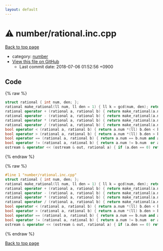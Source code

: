 ```yaml
---
layout: default
---
```


<!-- mathjax config similar to math.stackexchange -->
<script type="text/javascript" async
  src="https://cdnjs.cloudflare.com/ajax/libs/mathjax/2.7.5/MathJax.js?config=TeX-MML-AM_CHTML">
</script>
<script type="text/x-mathjax-config">
  MathJax.Hub.Config({
    TeX: { equationNumbers: { autoNumber: "AMS" }},
    tex2jax: {
      inlineMath: [ ['$','$'] ],
      processEscapes: true
    },
    "HTML-CSS": { matchFontHeight: false },
    displayAlign: "left",
    displayIndent: "2em"
  });
</script>

<script type="text/javascript" src="https://cdnjs.cloudflare.com/ajax/libs/jquery/3.4.1/jquery.min.js"></script>
<script src="https://cdn.jsdelivr.net/npm/jquery-balloon-js@1.1.2/jquery.balloon.min.js" integrity="sha256-ZEYs9VrgAeNuPvs15E39OsyOJaIkXEEt10fzxJ20+2I=" crossorigin="anonymous"></script>
<script type="text/javascript" src="../../assets/js/copy-button.js"></script>
<link rel="stylesheet" href="../../assets/css/copy-button.css" />


# :warning: number/rational.inc.cpp

<a href="../../index.html">Back to top page</a>

* category: <a href="../../index.html#b1bc248a7ff2b2e95569f56de68615df">number</a>
* <a href="{{ site.github.repository_url }}/blob/master/number/rational.inc.cpp">View this file on GitHub</a>
    - Last commit date: 2018-07-06 01:52:56 +0900




## Code

<a id="unbundled"></a>
{% raw %}
```cpp
struct rational { int num, den; };
rational make_rational(ll num, ll den = 1) { ll k = gcd(num, den); return (rational) { int(num / k), int(den / k) }; }
rational operator + (rational a, rational b) { return make_rational(a.num *(ll) b.den + b.num *(ll) a.den, a.den *(ll) b.den); }
rational operator - (rational a, rational b) { return make_rational(a.num *(ll) b.den - b.num *(ll) a.den, a.den *(ll) b.den); }
rational operator * (rational a, rational b) { return make_rational(a.num *(ll) b.num, a.den *(ll) b.den); }
rational operator / (rational a, rational b) { return make_rational(a.num *(ll) b.den, a.den *(ll) b.num); }
bool operator < (rational a, rational b) { return a.num *(ll) b.den < b.num *(ll) a.den; }
bool operator > (rational a, rational b) { return a.num *(ll) b.den > b.num *(ll) a.den; }
bool operator == (rational a, rational b) { return a.num == b.num and a.den == b.den; }
bool operator != (rational a, rational b) { return a.num != b.num  or a.den != b.den; }
ostream & operator << (ostream & out, rational a) { if (a.den == 0) return out << "invalid"; return out << a.num << '/' << a.den; }

```
{% endraw %}

<a id="bundled"></a>
{% raw %}
```cpp
#line 1 "number/rational.inc.cpp"
struct rational { int num, den; };
rational make_rational(ll num, ll den = 1) { ll k = gcd(num, den); return (rational) { int(num / k), int(den / k) }; }
rational operator + (rational a, rational b) { return make_rational(a.num *(ll) b.den + b.num *(ll) a.den, a.den *(ll) b.den); }
rational operator - (rational a, rational b) { return make_rational(a.num *(ll) b.den - b.num *(ll) a.den, a.den *(ll) b.den); }
rational operator * (rational a, rational b) { return make_rational(a.num *(ll) b.num, a.den *(ll) b.den); }
rational operator / (rational a, rational b) { return make_rational(a.num *(ll) b.den, a.den *(ll) b.num); }
bool operator < (rational a, rational b) { return a.num *(ll) b.den < b.num *(ll) a.den; }
bool operator > (rational a, rational b) { return a.num *(ll) b.den > b.num *(ll) a.den; }
bool operator == (rational a, rational b) { return a.num == b.num and a.den == b.den; }
bool operator != (rational a, rational b) { return a.num != b.num  or a.den != b.den; }
ostream & operator << (ostream & out, rational a) { if (a.den == 0) return out << "invalid"; return out << a.num << '/' << a.den; }

```
{% endraw %}

<a href="../../index.html">Back to top page</a>

